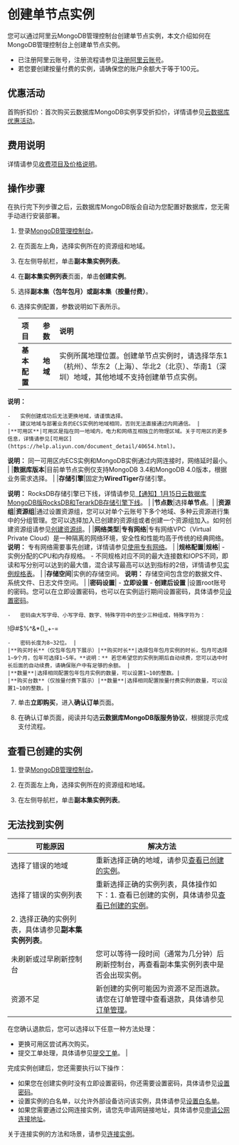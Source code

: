 # 创建单节点实例

您可以通过阿里云MongoDB管理控制台创建单节点实例，本文介绍如何在MongoDB管理控制台上创建单节点实例。

-   已注册阿里云账号，注册流程请参见[注册阿里云账号](https://help.aliyun.com/knowledge_detail/37195.html)。
-   若您要创建按量付费的实例，请确保您的账户余额大于等于100元。

## 优惠活动

首购折扣价：首次购买云数据库MongoDB实例享受折扣价，详情请参见[云数据库优惠活动](https://promotion.aliyun.com/ntms/act/apsaradbfirstbuy.html)。

## 费用说明

详情请参见[收费项目及价格说明](/cn.zh-CN/产品定价/收费项目及价格说明.md)。

## 操作步骤

在执行完下列步骤之后，云数据库MongoDB版会自动为您配置好数据库，您无需手动进行安装部署。

1.  登录[MongoDB管理控制台](https://mongodb.console.aliyun.com/)。

2.  在页面左上角，选择实例所在的资源组和地域。

3.  在左侧导航栏，单击**副本集实例列表**。

4.  在**副本集实例列表**页面，单击**创建实例**。

5.  选择**副本集（包年包月）**或**副本集（按量付费）**。

6.  选择实例配置，参数说明如下表所示。

    |项目|参数|说明|
    |:-|:-|:-|
    |**基本配置**|**地域**|实例所属地理位置。创建单节点实例时，请选择华东1（杭州）、华东2（上海）、华北2（北京）、华南1（深圳）地域，其他地域不支持创建单节点实例。

**说明：**

    -   实例创建成功后无法更换地域，请谨慎选择。
    -   建议地域与部署业务的ECS实例的地域相同，否则无法直接通过内网通信。 |
    |**可用区**|可用区是指在同一地域内，电力和网络互相独立的物理区域。关于可用区的更多信息，详情请参见[可用区](https://help.aliyun.com/document_detail/40654.html)。

**说明：** 同一可用区内ECS实例和MongoDB实例通过内网连接时，网络延时最小。 |
    |**数据库版本**|目前单节点实例仅支持MongoDB 3.4和MongoDB 4.0版本，根据业务需求选择。 |
    |**存储引擎**|固定为**WiredTiger**存储引擎。

**说明：** RocksDB存储引擎已下线，详情请参见[【通知】1月15日云数据库MongoDB版RocksDB和TerarkDB存储引擎下线](/cn.zh-CN/产品通知/【通知】1月15日云数据库MongoDB版RocksDB和TerarkDB存储引擎下线.md)。 |
    |**节点数**|选择**单节点**。|
    |**资源组**|**资源组**|通过设置资源组，您可以对单个云账号下多个地域、多种云资源进行集中的分组管理。您可以选择加入已创建的资源组或者创建一个资源组加入。如何创建资源组请参见[创建资源组]()。|
    |**网络类型**|**专有网络**|专有网络VPC（Virtual Private Cloud）是一种隔离的网络环境，安全性和性能均高于传统的经典网络。 **说明：** 专有网络需要事先创建，详情请参见[使用专有网络](/cn.zh-CN/专有网络和交换机/使用专有网络.md)。 |
    |**规格配置**|**规格**|    -   实例分配的CPU和内存规格。
    -   不同规格对应不同的最大连接数和IOPS不同，即读和写分别可以达到的最大值，混合读写最高可以达到指标的2倍，详情请参见[实例规格表](/cn.zh-CN/产品简介/实例规格表.md)。 |
    |**存储空间**|实例的存储空间。 **说明：** 存储空间包含您的数据文件、系统文件、日志文件空间。 |
    |**密码设置**|    -   **立即设置**
    -   **创建后设置**
|设置root账号的密码。您可以在立即设置密码，也可以在实例运行期间设置密码，具体请参见[设置密码]()。

    -   密码由大写字母、小写字母、数字、特殊字符中的至少三种组成，特殊字符为：

!@\#$%^&\*\(\)\_+-=

    -   密码长度为8~32位。 |
    |**购买时长**（仅包年包月下展示）|**购买时长**|选择包年包月实例的时长，包月可选择1~9个月，包年可选择1~5年。**说明：** 若您希望您的实例到期后自动续费，您可以选中时长后面的自动续费，请确保账户中有足够的余额。 |
    |**数量**|选择相同配置包年包月实例的数量，可以设置1~10的整数。|
    |**购买台数**（仅按量付费下展示）|**数量**|选择相同配置按量付费实例的数量，可以设置1~10的整数。|

7.  单击**立即购买**，进入**确认订单**页面。

8.  在确认订单页面，阅读并勾选**云数据库MongoDB版服务协议**，根据提示完成支付流程。


## 查看已创建的实例

1.  登录[MongoDB管理控制台](https://mongodb.console.aliyun.com/)。

2.  在页面左上角，选择实例所在的资源组和地域。

3.  在左侧导航栏，单击**副本集实例列表**。


## 无法找到实例

|可能原因|解决方法|
|----|----|
|选择了错误的地域|重新选择正确的地域，请参见[查看已创建的实例](#section_p39_06d_838)。|
|选择了错误的实例列表|重新选择正确的实例列表，具体操作如下：1.  查看已创建的实例，具体请参见[查看已创建的实例](#section_p39_06d_838)。
2.  选择正确的实例列表，具体请参见**副本集实例列表**。 |
|未刷新或过早刷新控制台|您可以等待一段时间（通常为几分钟）后刷新控制台，再查看副本集实例列表中是否会出现实例。|
|资源不足|新创建的实例可能因为资源不足而退款。请您在订单管理中查看退款，具体请参见[订单管理](https://expense.console.aliyun.com/#/order/list/)。

在您确认退款后，您可以选择以下任意一种方法处理：

-   更换可用区尝试再次购买。
-   提交工单处理，具体请参见[提交工单](https://selfservice.console.aliyun.com/ticket/createIndex)。 |

完成实例创建后，您还需要执行以下操作：

-   如果您在创建实例时没有立即设置密码，你还需要设置密码，具体请参见[设置密码](/cn.zh-CN/快速入门/重置密码.md)。
-   设置实例的白名单，以允许外部设备访问该实例，具体请参见[设置白名单](/cn.zh-CN/快速入门/设置白名单.md)。
-   如果您需要通过公网连接实例，请您先申请网链接地址，具体请参见[申请公网连接地址](/cn.zh-CN/快速入门/申请公网连接地址.md)。

关于连接实例的方法和场景，请参见[连接实例](/cn.zh-CN/用户指南/连接实例/连接实例.md)。

